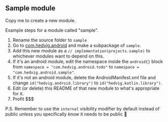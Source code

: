 ## Sample module

Copy me to create a new module.

Example steps for a module called "sample".

1. Rename the source folder to `sample`
2. Go to [com.hedvig.android](src/main/kotlin/com/hedvig/android) and make a subpackage of `sample`.
3. Add this new module as a `// implementation(projects.sample)` to whichever modules want to depend on this.
4. If it's an android module, edit the namespace inside the `android{}` block from `namespace = "com.hedvig.android.todo"` to `namespace = "com.hedvig.android.sample"`.
5. If it's not an android module, delete the AndroidManifest.xml file and change `id("hedvig.android.library")` to `id("hedvig.kotlin.library")`.
6. Edit (or delete) this README of that new module to what's appropriate for it.
7. Profit $$$

P.S. Remember to use the `internal` visibility modifier by default instead of public unless you specifically *know* it needs to be public 🙈
